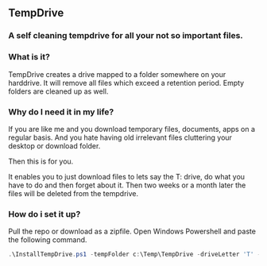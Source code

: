 TempDrive
--
### A self cleaning tempdrive for all your not so important files.

### What is it?
TempDrive creates a drive mapped to a folder somewhere on your harddrive.
It will remove all files which exceed a retention period. Empty folders are cleaned up as well.

### Why do I need it in my life?
If you are like me and you download temporary files, documents, apps on a regular basis.
And you hate having old irrelevant files cluttering your desktop or download folder. 

Then this is for you.

It enables you to just download files to lets say the T: drive, do what you have to do and then forget about it. 
Then two weeks or a month later the files will be deleted from the tempdrive.

### How do i set it up?

Pull the repo or download as a zipfile.
Open Windows Powershell and paste the following command.


```PowerShell
.\InstallTempDrive.ps1 -tempFolder c:\Temp\TempDrive -driveLetter 'T' -retention ([TimeSpan]::FromDays(14))  
````